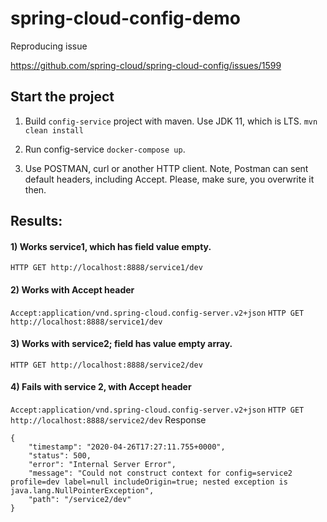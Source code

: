 # spring-cloud-config-demo
Reproducing issue

https://github.com/spring-cloud/spring-cloud-config/issues/1599


## Start the project
1) Build `config-service` project with maven. Use JDK 11, which is LTS.
`mvn clean install`

2) Run config-service `docker-compose up`.

3) Use POSTMAN, curl or another HTTP client. Note, Postman can sent default headers, including Accept.
Please, make sure, you overwrite it then.

## Results:

#### 1) Works service1, which has field value empty.

`HTTP GET http://localhost:8888/service1/dev`

#### 2) Works with Accept header

`Accept:application/vnd.spring-cloud.config-server.v2+json`
`HTTP GET http://localhost:8888/service1/dev`

#### 3) Works with service2; field has value empty array.

`HTTP GET http://localhost:8888/service2/dev`

#### 4) Fails with service 2, with Accept header

`Accept:application/vnd.spring-cloud.config-server.v2+json`
`HTTP GET http://localhost:8888/service2/dev`
Response
```
{
    "timestamp": "2020-04-26T17:27:11.755+0000",
    "status": 500,
    "error": "Internal Server Error",
    "message": "Could not construct context for config=service2 profile=dev label=null includeOrigin=true; nested exception is java.lang.NullPointerException",
    "path": "/service2/dev"
}
```